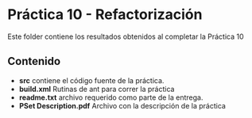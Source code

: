 # Práctica 10 - Refactorización

Este folder contiene los resultados obtenidos al completar la Práctica 10

## Contenido

* **src** contiene el código fuente de la práctica.
* **build.xml** Rutinas de ant para correr la práctica
* **readme.txt** archivo requerido como parte de la entrega.
* **PSet Description.pdf** Archivo con la descripción de la práctica
